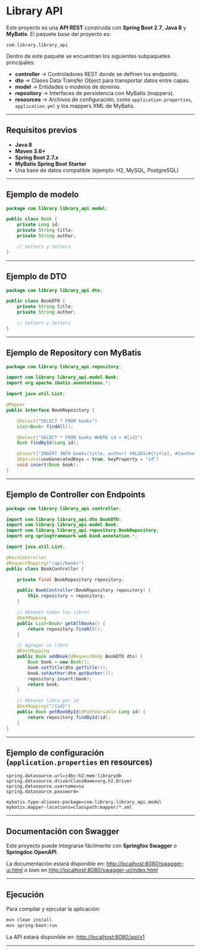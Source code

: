 # Library API

Este proyecto es una **API REST** construida con **Spring Boot 2.7**, **Java 8** y **MyBatis**.
El paquete base del proyecto es:

```
com.library.library_api
```

Dentro de este paquete se encuentran los siguientes subpaquetes principales:

* **controller** → Controladores REST donde se definen los endpoints.
* **dto** → Clases Data Transfer Object para transportar datos entre capas.
* **model** → Entidades o modelos de dominio.
* **repository** → Interfaces de persistencia con MyBatis (mappers).
* **resources** → Archivos de configuración, como `application.properties`, `application.yml` y los mappers XML de MyBatis.

---

## Requisitos previos

* **Java 8**
* **Maven 3.6+**
* **Spring Boot 2.7.x**
* **MyBatis Spring Boot Starter**
* Una base de datos compatible (ejemplo: H2, MySQL, PostgreSQL)

---

## Ejemplo de modelo

```java
package com.library.library_api.model;

public class Book {
    private Long id;
    private String title;
    private String author;

    // Getters y Setters
}
```

---

## Ejemplo de DTO

```java
package com.library.library_api.dto;

public class BookDTO {
    private String title;
    private String author;

    // Getters y Setters
}
```

---

## Ejemplo de Repository con MyBatis

```java
package com.library.library_api.repository;

import com.library.library_api.model.Book;
import org.apache.ibatis.annotations.*;

import java.util.List;

@Mapper
public interface BookRepository {

    @Select("SELECT * FROM books")
    List<Book> findAll();

    @Select("SELECT * FROM books WHERE id = #{id}")
    Book findById(Long id);

    @Insert("INSERT INTO books(title, author) VALUES(#{title}, #{author})")
    @Options(useGeneratedKeys = true, keyProperty = "id")
    void insert(Book book);
}
```

---

## Ejemplo de Controller con Endpoints

```java
package com.library.library_api.controller;

import com.library.library_api.dto.BookDTO;
import com.library.library_api.model.Book;
import com.library.library_api.repository.BookRepository;
import org.springframework.web.bind.annotation.*;

import java.util.List;

@RestController
@RequestMapping("/api/books")
public class BookController {

    private final BookRepository repository;

    public BookController(BookRepository repository) {
        this.repository = repository;
    }

    // Obtener todos los libros
    @GetMapping
    public List<Book> getAllBooks() {
        return repository.findAll();
    }

    // Agregar un libro
    @PostMapping
    public Book addBook(@RequestBody BookDTO dto) {
        Book book = new Book();
        book.setTitle(dto.getTitle());
        book.setAuthor(dto.getAuthor());
        repository.insert(book);
        return book;
    }

    // Obtener libro por id
    @GetMapping("/{id}")
    public Book getBookById(@PathVariable Long id) {
        return repository.findById(id);
    }
}
```

---

## Ejemplo de configuración (`application.properties` en resources)

```properties
spring.datasource.url=jdbc:h2:mem:librarydb
spring.datasource.driverClassName=org.h2.Driver
spring.datasource.username=sa
spring.datasource.password=

mybatis.type-aliases-package=com.library.library_api.model
mybatis.mapper-locations=classpath:mapper/*.xml
```

---

## Documentación con Swagger

Este proyecto puede integrarse fácilmente con **Springfox Swagger** o **Springdoc OpenAPI**.



La documentación estará disponible en:
[http://localhost:8080/swagger-ui.html](http://localhost:8080/swagger-ui.html)
o bien en
[http://localhost:8080/swagger-ui/index.html](http://localhost:8080/swagger-ui/index.html)

---

## Ejecución

Para compilar y ejecutar la aplicación:

```bash
mvn clean install
mvn spring-boot:run
```

La API estará disponible en:
[http://localhost:8080/api/v1](http://localhost:8080/api/v1)

---

